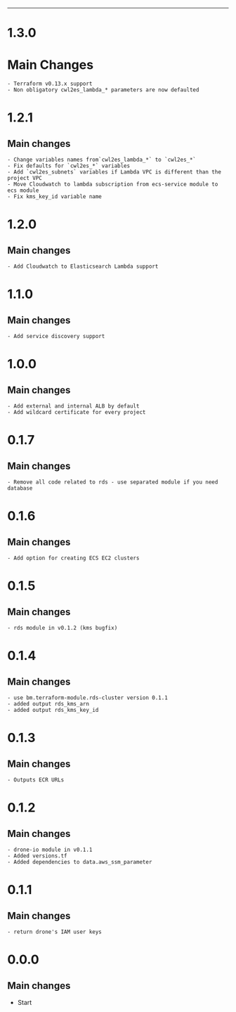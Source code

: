---
# 1.3.0
# Main Changes
    - Terraform v0.13.x support
    - Non obligatory cwl2es_lambda_* parameters are now defaulted

# 1.2.1
## Main changes
    - Change variables names from`cwl2es_lambda_*` to `cwl2es_*`
    - Fix defaults for `cwl2es_*` variables
    - Add `cwl2es_subnets` variables if Lambda VPC is different than the project VPC
    - Move Cloudwatch to lambda subscription from ecs-service module to ecs module
    - Fix kms_key_id variable name

# 1.2.0
## Main changes
    - Add Cloudwatch to Elasticsearch Lambda support

# 1.1.0
## Main changes
    - Add service discovery support

# 1.0.0
## Main changes
    - Add external and internal ALB by default
    - Add wildcard certificate for every project

# 0.1.7
## Main changes
    - Remove all code related to rds - use separated module if you need database

# 0.1.6
## Main changes
    - Add option for creating ECS EC2 clusters

# 0.1.5
## Main changes
    - rds module in v0.1.2 (kms bugfix)

# 0.1.4
## Main changes
    - use bm.terraform-module.rds-cluster version 0.1.1
    - added output rds_kms_arn
    - added output rds_kms_key_id

# 0.1.3
## Main changes
    - Outputs ECR URLs

# 0.1.2
## Main changes
    - drone-io module in v0.1.1
    - Added versions.tf
    - Added dependencies to data.aws_ssm_parameter

# 0.1.1
## Main changes
    - return drone's IAM user keys

# 0.0.0

## Main changes
* Start
